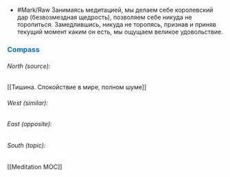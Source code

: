 - #Mark/Raw
Занимаясь медитацией, мы делаем себе королевский дар (безвозмездная щедрость), позволяем себе никуда не торопиться. Замедлившись, никуда не торопясь, признав и приняв текущий момент каким он есть, мы ощущаем великое удовольствие.




### <span style="color:#0070c0">Compass</span>
###### North (source):
[[Тишина. Спокойствие в мире, полном шуме]]

###### West (similar):


###### East (opposite):


###### South (topic):
[[Meditation MOC]]
